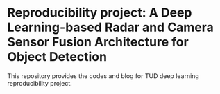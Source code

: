 # Reproducibility project: A Deep Learning-based Radar and Camera Sensor Fusion Architecture for Object Detection
This repository provides the codes and blog for TUD deep learning reproducibility project. 
